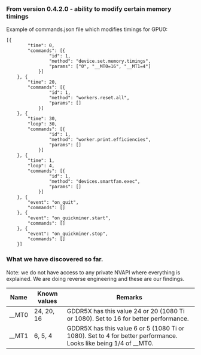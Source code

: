 ### From version 0.4.2.0 - ability to modify certain memory timings

Example of commands.json file which modifies timings for GPU0:
```
[{
		"time": 0,
		"commands": [{
				"id": 1,
				"method": "device.set.memory.timings",
				"params": ["0", "__MT0=16", "__MT1=4"]
			}]
	}, {
		"time": 20,
		"commands": [{
				"id": 1,
				"method": "workers.reset.all",
				"params": []
			}]
	}, {
		"time": 30,
		"loop": 30,
		"commands": [{
				"id": 1,
				"method": "worker.print.efficiencies",
				"params": []
			}]
	}, {
		"time": 1,
		"loop": 4,
		"commands": [{
				"id": 1,
				"method": "devices.smartfan.exec",
				"params": []
			}]
	}, {
		"event": "on_quit",
		"commands": []
	}, {
		"event": "on_quickminer.start",
		"commands": []
	}, {
		"event": "on_quickminer.stop",
		"commands": []
	}]
```


### What we have discovered so far.

Note: we do not have access to any private NVAPI where everything is explained. We are doing reverse engineering and these are our findings.

Name | Known values | Remarks
-----|--------------|----------
__MT0 | 24, 20, 16 | GDDR5X has this value 24 or 20 (1080 Ti or 1080). Set to 16 for better performance.
__MT1 | 6, 5, 4 | GDDR5X has this value 6 or 5 (1080 Ti or 1080). Set to 4 for better performance. Looks like being 1/4 of __MT0.